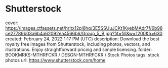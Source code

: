 # Shutterstock

cover: https://images.ctfassets.net/hrltx12pl8hq/3E5SSUuJCKt1KyebMAdr7f/6b98ce27789b03a6b4a62092ea4566b6/Group_5_B.jpg?fit=fill&w=1200&h=630
created: February 24, 2022 1:17 PM (UTC)
description: Download the best royalty free images from Shutterstock, including photos, vectors, and illustrations. Enjoy straightforward pricing and simple licensing.
folder: BOOKMRKS-MTHRFCKR / DESGN-MTHRFCKR / Stock Photos
tags: stock photos
url: https://www.shutterstock.com/home